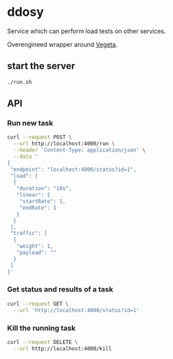 # ddosy

Service which can perform load tests on other services.

Overengineed wrapper around [Vegeta](https://github.com/tsenart/vegeta).

## start the server

```bash
./run.sh
```

## API

### Run new task

```bash
curl --request POST \
  --url http://localhost:4000/run \
  --header 'Content-Type: application/json' \
  --data '
{
 "endpoint": "localhost:4000/status?id=1",
 "load": [
  {
   "duration": "10s",
   "linear": {
    "startRate": 1,
    "endRate": 1
   }
  }
 ],
 "traffic": [
  {
   "weight": 1,
   "payload": ""
  }
 ]
}'
```

### Get status and results of a task

```bash
curl --request GET \
  --url 'http://localhost:4000/status?id=1' 
```

### Kill the running task

```bash
curl --request DELETE \
  --url http://localhost:4000/kill
```
